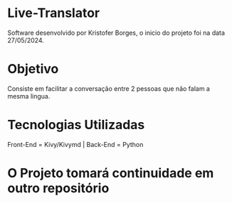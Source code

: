 # Live-Translator

Software desenvolvido por Kristofer Borges, o inicio do projeto foi na data 27/05/2024.

# Objetivo

Consiste em facilitar a conversação entre 2 pessoas que não falam a mesma lingua.

# Tecnologias Utilizadas

Front-End = Kivy/Kivymd |
Back-End = Python

# O Projeto tomará continuidade em outro repositório

